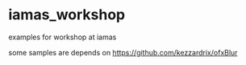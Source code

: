 # iamas_workshop
examples for workshop at iamas

some samples are depends on https://github.com/kezzardrix/ofxBlur
